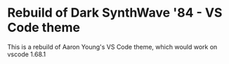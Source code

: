 # Rebuild of Dark SynthWave '84 - VS Code theme

This is a rebuild of Aaron Young's VS Code theme, which would work on vscode 1.68.1
